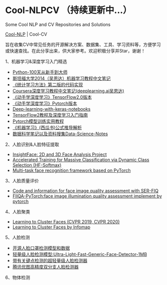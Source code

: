 # Cool-NLPCV （持续更新中...）
Some Cool NLP and CV Repositories and Solutions   

[Cool-NLP](README.md) | Cool-CV

旨在收集CV中常见任务的开源解决方案、数据集、工具、学习资料等，方便学习或快速查找。在此分享出来，供大家参考。欢迎积极分享并Star，谢谢！  

1、机器学习&深度学习入门精选  
* [Python-100天从新手到大师](https://github.com/jackfrued/Python-100-Days)
* [斯坦福大学2014（吴恩达）机器学习教程中文笔记](https://github.com/fengdu78/Coursera-ML-AndrewNg-Notes)
* [《统计学习方法》第二版的代码实现](https://github.com/fengdu78/lihang-code)
* [Coursera深度学习教程中文笔记(deeplearning.ai吴恩达)](https://github.com/fengdu78/deeplearning_ai_books)
* [《动手学深度学习》TensorFlow2.0版本](http://zh.d2l.ai/)
* [《动手学深度学习》Pytorch版本](https://github.com/ShusenTang/Dive-into-DL-PyTorch)
* [Deep-learning-with-keras-notebooks](https://github.com/erhwenkuo/deep-learning-with-keras-notebooks)
* [TensorFlow2教程及深度学习入门指南](https://github.com/snowkylin/tensorflow-handbook)  
* [Pytorch模型训练实用教程](https://github.com/TingsongYu/PyTorch_Tutorial)
* [《机器学习》(西瓜书)公式推导解析](https://github.com/datawhalechina/pumpkin-book)
* [数据科学笔记以及资料搜集Data-Science-Notes](https://github.com/fengdu78/Data-Science-Notes)  

2、人脸识别&人脸特征提取
* [InsightFace: 2D and 3D Face Analysis Project](https://github.com/deepinsight/insightface)
* [Accelerated Training for Massive Classification via Dynamic Class Selection (HF-Softmax)](https://github.com/yl-1993/hfsoftmax)
* [Multi-task face recognition framework based on PyTorch](https://github.com/XiaohangZhan/face_recognition_framework)

3、人脸质量评价
* [Code and information for face image quality assessment with SER-FIQ](https://github.com/pterhoer/FaceImageQuality)
* [FIIQA-PyTorch:face image illumination quality assessment implement by pytorch](https://github.com/yangyuke001/FIIQA-PyTorch)

4、人脸聚类
* [Learning to Cluster Faces (CVPR 2019, CVPR 2020)](https://github.com/yl-1993/learn-to-cluster)
* [Learning to Cluster Faces by Infomap](https://github.com/xiaoxiong74/face-cluster-by-infomap)

5、人脸检测
* [开源人脸口罩检测模型和数据](https://github.com/xiaoxiong74/FaceMaskDetection)
* [轻量级人脸检测模型:Ultra-Light-Fast-Generic-Face-Detector-1MB](https://github.com/Linzaer/Ultra-Light-Fast-Generic-Face-Detector-1MB/blob/master/README_CN.md)
* [带有关键点检测的超轻量级人脸检测器](https://github.com/biubug6/Face-Detector-1MB-with-landmark)
* [腾讯优图高精度双分支人脸检测器](https://github.com/Tencent/FaceDetection-DSFD)

6、物体检测

